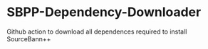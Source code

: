 # SBPP-Dependency-Downloader
Github action to download all dependences required to install SourceBann++
